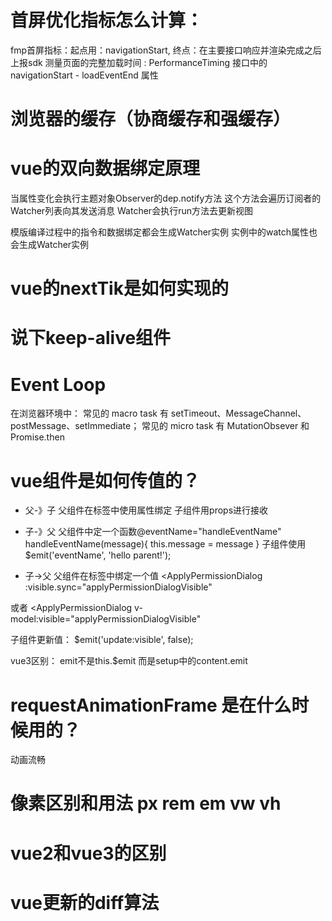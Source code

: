 # 首屏优化指标怎么计算：
fmp首屏指标：起点用：navigationStart, 终点：在主要接口响应并渲染完成之后上报sdk
测量页面的完整加载时间 : PerformanceTiming 接口中的 navigationStart - loadEventEnd 属性

# 浏览器的缓存（协商缓存和强缓存）

# vue的双向数据绑定原理
当属性变化会执行主题对象Observer的dep.notify方法
这个方法会遍历订阅者的Watcher列表向其发送消息
Watcher会执行run方法去更新视图

模版编译过程中的指令和数据绑定都会生成Watcher实例
实例中的watch属性也会生成Watcher实例

# vue的nextTik是如何实现的

# 说下keep-alive组件

# Event Loop
在浏览器环境中：
常见的 macro task 有 setTimeout、MessageChannel、postMessage、setImmediate；
常见的 micro task 有 MutationObsever 和 Promise.then


# vue组件是如何传值的？
- 父-》子
父组件在标签中使用属性绑定
子组件用props进行接收

- 子-》父
父组件中定一个函数@eventName="handleEventName"
handleEventName(message){
  this.message = message
}
子组件使用$emit('eventName', 'hello parent!');

- 子->父
父组件在标签中绑定一个值
<ApplyPermissionDialog
  :visible.sync="applyPermissionDialogVisible"
></ApplyPermissionDialog>
或者
<ApplyPermissionDialog
  v-model:visible="applyPermissionDialogVisible"
></ApplyPermissionDialog>
子组件更新值：
$emit('update:visible', false);

vue3区别：
emit不是this.$emit 而是setup中的content.emit

# requestAnimationFrame 是在什么时候用的？
动画流畅
# 像素区别和用法 px rem em vw vh
# vue2和vue3的区别
# vue更新的diff算法
